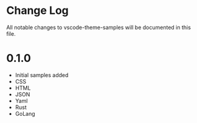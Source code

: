 # Change Log

All notable changes to vscode-theme-samples will be documented in this file.

# 0.1.0

* Initial samples added
* CSS
* HTML
* JSON
* Yaml 
* Rust
* GoLang